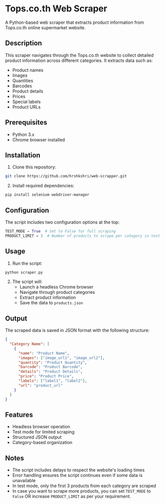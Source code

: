 # Tops.co.th Web Scraper

A Python-based web scraper that extracts product information from Tops.co.th online supermarket website.

## Description

This scraper navigates through the Tops.co.th website to collect detailed product information across different categories. It extracts data such as:

- Product names
- Images
- Quantities
- Barcodes
- Product details
- Prices
- Special labels
- Product URLs

## Prerequisites

- Python 3.x
- Chrome browser installed

## Installation

1. Clone this repository:

```bash
git clone https://github.com/hrshkshri/web-scrapper.git
```

2. Install required dependencies:

```bash
pip install selenium webdriver-manager
```

## Configuration

The script includes two configuration options at the top:

```python
TEST_MODE = True  # Set to False for full scraping
PRODUCT_LIMIT = 3  # Number of products to scrape per category in test mode
```

## Usage

1. Run the script:

```bash
python scraper.py
```

2. The script will:
   - Launch a headless Chrome browser
   - Navigate through product categories
   - Extract product information
   - Save the data to `products.json`

## Output

The scraped data is saved in JSON format with the following structure:

```json
{
  "Category Name": [
    {
      "name": "Product Name",
      "images": ["image_url1", "image_url2"],
      "quantity": "Product Quantity",
      "barcode": "Product Barcode",
      "details": "Product Details",
      "price": "Product Price",
      "labels": ["label1", "label2"],
      "url": "product_url"
    }
  ]
}
```

## Features

- Headless browser operation
- Test mode for limited scraping
- Structured JSON output
- Category-based organization

## Notes

- The script includes delays to respect the website's loading times
- Error handling ensures the script continues even if some data is unavailable
- In test mode, only the first 3 products from each category are scraped
- In case you want to scrape more products, you can set `TEST_MODE` to `False` OR increase `PRODUCT_LIMIT` as per your requirement.


